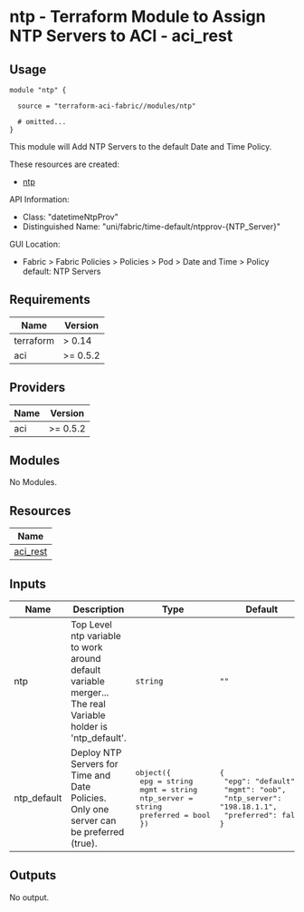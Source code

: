 # ntp - Terraform Module to Assign NTP Servers to ACI - aci_rest

## Usage

```hcl
module "ntp" {

  source = "terraform-aci-fabric//modules/ntp"

  # omitted...
}
```

This module will Add NTP Servers to the default Date and Time Policy.

These resources are created:

* [ntp](https://registry.terraform.io/providers/CiscoDevNet/aci/latest/docs/resources/rest)

API Information:

* Class: "datetimeNtpProv"
* Distinguished Name: "uni/fabric/time-default/ntpprov-{NTP_Server}"

GUI Location:

* Fabric > Fabric Policies > Policies > Pod > Date and Time > Policy default: NTP Servers

<!-- BEGINNING OF PRE-COMMIT-TERRAFORM DOCS HOOK -->
## Requirements

| Name | Version |
|------|---------|
| terraform | > 0.14 |
| aci | >= 0.5.2 |

## Providers

| Name | Version |
|------|---------|
| aci | >= 0.5.2 |

## Modules

No Modules.

## Resources

| Name |
|------|
| [aci_rest](https://registry.terraform.io/providers/ciscodevnet/aci/0.5.2/docs/resources/rest) |

## Inputs

| Name | Description | Type | Default | Required |
|------|-------------|------|---------|:--------:|
| ntp | Top Level ntp variable to work around default variable merger... The real Variable holder is 'ntp\_default'. | `string` | `""` | no |
| ntp\_default | Deploy NTP Servers for Time and Date Policies. Only one server can be preferred (true). | <pre>object({<br>    epg        = string<br>    mgmt       = string<br>    ntp_server = string<br>    preferred  = bool<br>  })</pre> | <pre>{<br>  "epg": "default",<br>  "mgmt": "oob",<br>  "ntp_server": "198.18.1.1",<br>  "preferred": false<br>}</pre> | no |

## Outputs

No output.
<!-- END OF PRE-COMMIT-TERRAFORM DOCS HOOK -->